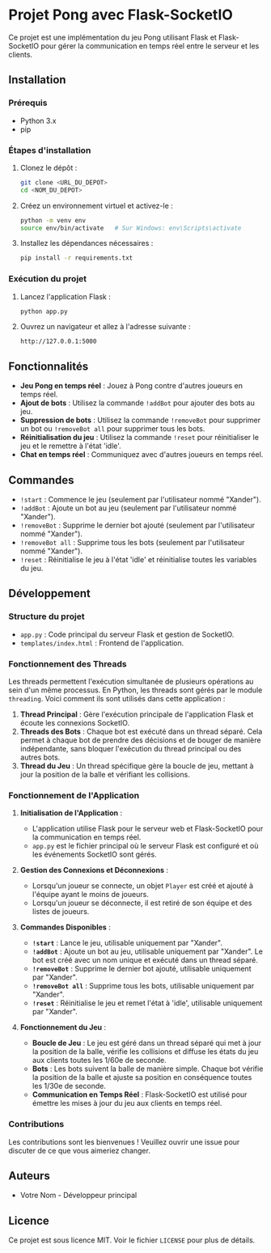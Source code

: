# Projet Pong avec Flask-SocketIO

Ce projet est une implémentation du jeu Pong utilisant Flask et Flask-SocketIO pour gérer la communication en temps réel entre le serveur et les clients.

## Installation

### Prérequis

- Python 3.x
- pip

### Étapes d'installation

1. Clonez le dépôt :

    ```bash
    git clone <URL_DU_DEPOT>
    cd <NOM_DU_DEPOT>
    ```

2. Créez un environnement virtuel et activez-le :

    ```bash
    python -m venv env
    source env/bin/activate   # Sur Windows: env\Scripts\activate
    ```

3. Installez les dépendances nécessaires :

    ```bash
    pip install -r requirements.txt
    ```

### Exécution du projet

1. Lancez l'application Flask :

    ```bash
    python app.py
    ```

2. Ouvrez un navigateur et allez à l'adresse suivante :

    ```
    http://127.0.0.1:5000
    ```

## Fonctionnalités

- **Jeu Pong en temps réel** : Jouez à Pong contre d'autres joueurs en temps réel.
- **Ajout de bots** : Utilisez la commande `!addBot` pour ajouter des bots au jeu.
- **Suppression de bots** : Utilisez la commande `!removeBot` pour supprimer un bot ou `!removeBot all` pour supprimer tous les bots.
- **Réinitialisation du jeu** : Utilisez la commande `!reset` pour réinitialiser le jeu et le remettre à l'état 'idle'.
- **Chat en temps réel** : Communiquez avec d'autres joueurs en temps réel.

## Commandes

- `!start` : Commence le jeu (seulement par l'utilisateur nommé "Xander").
- `!addBot` : Ajoute un bot au jeu (seulement par l'utilisateur nommé "Xander").
- `!removeBot` : Supprime le dernier bot ajouté (seulement par l'utilisateur nommé "Xander").
- `!removeBot all` : Supprime tous les bots (seulement par l'utilisateur nommé "Xander").
- `!reset` : Réinitialise le jeu à l'état 'idle' et réinitialise toutes les variables du jeu.

## Développement

### Structure du projet

- `app.py` : Code principal du serveur Flask et gestion de SocketIO.
- `templates/index.html` : Frontend de l'application.

### Fonctionnement des Threads

Les threads permettent l'exécution simultanée de plusieurs opérations au sein d'un même processus. En Python, les threads sont gérés par le module `threading`. Voici comment ils sont utilisés dans cette application :

1. **Thread Principal** : Gère l'exécution principale de l'application Flask et écoute les connexions SocketIO.
2. **Threads des Bots** : Chaque bot est exécuté dans un thread séparé. Cela permet à chaque bot de prendre des décisions et de bouger de manière indépendante, sans bloquer l'exécution du thread principal ou des autres bots.
3. **Thread du Jeu** : Un thread spécifique gère la boucle de jeu, mettant à jour la position de la balle et vérifiant les collisions.

### Fonctionnement de l'Application

1. **Initialisation de l'Application** :
    - L'application utilise Flask pour le serveur web et Flask-SocketIO pour la communication en temps réel.
    - `app.py` est le fichier principal où le serveur Flask est configuré et où les événements SocketIO sont gérés.

2. **Gestion des Connexions et Déconnexions** :
    - Lorsqu'un joueur se connecte, un objet `Player` est créé et ajouté à l'équipe ayant le moins de joueurs.
    - Lorsqu'un joueur se déconnecte, il est retiré de son équipe et des listes de joueurs.

3. **Commandes Disponibles** :
    - **`!start`** : Lance le jeu, utilisable uniquement par "Xander".
    - **`!addBot`** : Ajoute un bot au jeu, utilisable uniquement par "Xander". Le bot est créé avec un nom unique et exécuté dans un thread séparé.
    - **`!removeBot`** : Supprime le dernier bot ajouté, utilisable uniquement par "Xander".
    - **`!removeBot all`** : Supprime tous les bots, utilisable uniquement par "Xander".
    - **`!reset`** : Réinitialise le jeu et remet l'état à 'idle', utilisable uniquement par "Xander".

4. **Fonctionnement du Jeu** :
    - **Boucle de Jeu** : Le jeu est géré dans un thread séparé qui met à jour la position de la balle, vérifie les collisions et diffuse les états du jeu aux clients toutes les 1/60e de seconde.
    - **Bots** : Les bots suivent la balle de manière simple. Chaque bot vérifie la position de la balle et ajuste sa position en conséquence toutes les 1/30e de seconde.
    - **Communication en Temps Réel** : Flask-SocketIO est utilisé pour émettre les mises à jour du jeu aux clients en temps réel.

### Contributions

Les contributions sont les bienvenues ! Veuillez ouvrir une issue pour discuter de ce que vous aimeriez changer.

## Auteurs

- Votre Nom - Développeur principal

## Licence

Ce projet est sous licence MIT. Voir le fichier `LICENSE` pour plus de détails.
